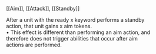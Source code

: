 [[Aim]], [[Attack]], [[Standby]]

After a unit with the ready x keyword performs a standby  
action, that unit gains x aim tokens.  
• This effect is different than performing an aim action, and  
therefore does not trigger abilities that occur after aim  
actions are performed.
